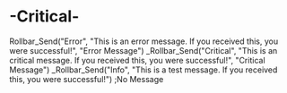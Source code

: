 # -Critical-
Rollbar_Send("Error", "This is an error message. If you received this, you were successful!", "Error Message") _Rollbar_Send("Critical", "This is an critical message. If you received this, you were successful!", "Critical Message") _Rollbar_Send("Info", "This is a test message. If you received this, you were successful!") ;No Message
